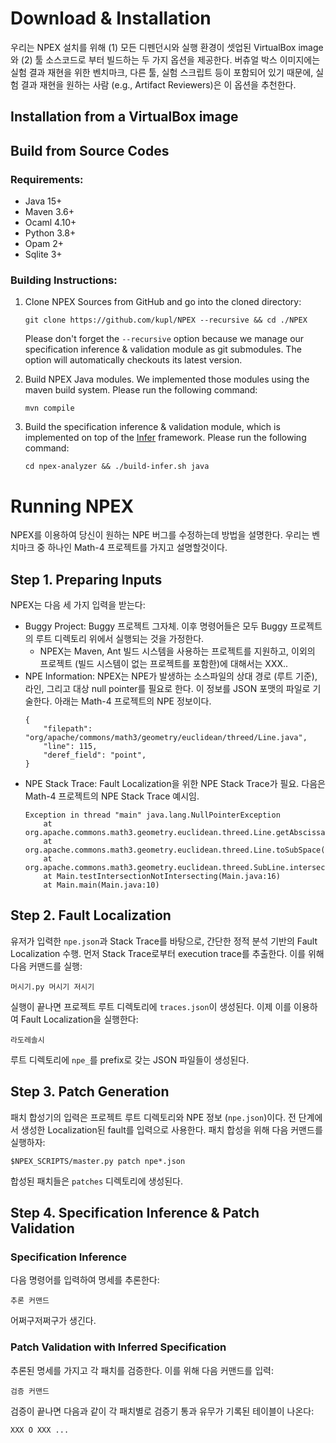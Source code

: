 # Download & Installation
우리는 NPEX 설치를 위해 (1) 모든 디펜던시와 실행 환경이 셋업된 VirtualBox image와 (2) 툴 소스코드로 부터 빌드하는
두 가지 옵션을 제공한다.
버츄얼 박스 이미지에는 실험 결과 재현을 위한 벤치마크, 다른 툴, 실험 스크립트 등이 포함되어 있기 때문에,
실험 결과 재현을 원하는 사람 (e.g., Artifact Reviewers)은 이 옵션을 추천한다.
<!-- We provide a VirtualBox image to install NPEX, which contains all the benchmarks, dependencies, and other tools
Also, we have wrote some scripts to conveniently reproduce our paper's results. -->

## Installation from a VirtualBox image



## Build from Source Codes
### Requirements:
  * Java 15+
  * Maven 3.6+
  * Ocaml 4.10+
  * Python 3.8+
  * Opam 2+
  * Sqlite 3+
### Building Instructions:
  1. Clone NPEX Sources from GitHub and go into the cloned directory:
      ```
      git clone https://github.com/kupl/NPEX --recursive && cd ./NPEX
      ```
		Please don't forget the `--recursive` option because we manage our specification inference & validation module
		as git submodules. The option will automatically checkouts its latest version.

  2. Build NPEX Java modules. We implemented those modules using the maven build system.
  Please run the following command:
     ```
     mvn compile
     ```
  3. Build the specification inference & validation module, which is implemented on top of the [Infer](inferlink) framework. 
  	Please run the following command:
      ```
      cd npex-analyzer && ./build-infer.sh java
      ```


# Running NPEX
NPEX를 이용하여 당신이 원하는 NPE 버그를 수정하는데 방법을 설명한다. 우리는 벤치마크 중 하나인 Math-4 프로젝트를 가지고
설명할것이다.

## Step 1. Preparing Inputs
NPEX는 다음 세 가지 입력을 받는다:
* Buggy Project: Buggy 프로젝트 그자체. 이후 명령어들은 모두 Buggy 프로젝트의 루트 디렉토리 위에서 실행되는 것을 가정한다.
  * NPEX는 Maven, Ant 빌드 시스템을 사용하는 프로젝트를 지원하고, 이외의 프로젝트 (빌드 시스템이 없는 프로젝트를 포함한)에 대해서는 XXX..
* NPE Information: NPEX는 NPE가 발생하는 소스파일의 상대 경로 (루트 기준), 라인, 그리고 대상 null pointer를 필요로 한다.
  이 정보를 JSON 포맷의 파일로 기술한다.
	아래는 Math-4 프로젝트의 NPE 정보이다.
	```
	{
		"filepath": "org/apache/commons/math3/geometry/euclidean/threed/Line.java",
		"line": 115,
		"deref_field": "point",
	}
	```
* NPE Stack Trace: Fault Localization을 위한 NPE Stack Trace가 필요. 다음은 Math-4 프로젝트의 NPE Stack Trace 예시임.
	```
	Exception in thread "main" java.lang.NullPointerException
        at org.apache.commons.math3.geometry.euclidean.threed.Line.getAbscissa(Line.java:114)
        at org.apache.commons.math3.geometry.euclidean.threed.Line.toSubSpace(Line.java:129)
        at org.apache.commons.math3.geometry.euclidean.threed.SubLine.intersection(SubLine.java:116)
        at Main.testIntersectionNotIntersecting(Main.java:16)
        at Main.main(Main.java:10)
	```  

## Step 2. Fault Localization
유저가 입력한 `npe.json`과 Stack Trace를 바탕으로, 간단한 정적 분석 기반의 Fault Localization 수행.
먼저 Stack Trace로부터 execution trace를 추출한다. 이를 위해 다음 커맨드를 실행:
```
머시기.py 머시기 저시기
```
실행이 끝나면 프로젝트 루트 디렉토리에 `traces.json`이 생성된다. 이제 이를 이용하여 Fault Localization을 실행한다:
```
라도레솔시
```
루트 디렉토리에 `npe_`를 prefix로 갖는 JSON 파일들이 생성된다.


## Step 3. Patch Generation
패치 합성기의 입력은 프로젝트 루트 디렉토리와 NPE 정보 (`npe.json`)이다. 전 단계에서 생성한 Localization된 fault를 입력으로
사용한다. 패치 합성을 위해 다음 커맨드를 실행하자:
```
$NPEX_SCRIPTS/master.py patch npe*.json
```
합성된 패치들은 `patches` 디렉토리에 생성된다.


## Step 4. Specification Inference & Patch Validation
### Specification Inference
다음 명령어를 입력하여 명세를 추론한다:
```
추론 커맨드
```
어쩌구저쩌구가 생긴다.

### Patch Validation with Inferred Specification
추론된 명세를 가지고 각 패치를 검증한다. 이를 위해 다음 커맨드를 입력:
```
검증 커맨드
```
검증이 끝나면 다음과 같이 각 패치별로 검증기 통과 유무가 기록된 테이블이 나온다:
```
XXX O XXX ...
```
